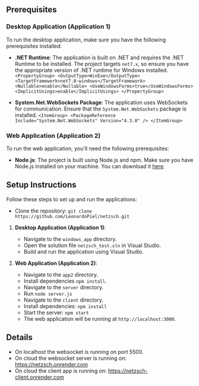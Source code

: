 ## Prerequisites

### Desktop Application (Application 1)

To run the desktop application, make sure you have the following prerequisites installed:

-   **.NET Runtime**: The application is built on .NET and requires the .NET Runtime to be installed. The project targets `net7.x`, so ensure you have the appropriate version of .NET runtime for Windows installed.
`<PropertyGroup>
  <OutputType>WinExe</OutputType>
  <TargetFramework>net7.0-windows</TargetFramework>
  <Nullable>enable</Nullable>
  <UseWindowsForms>true</UseWindowsForms>
  <ImplicitUsings>enable</ImplicitUsings>
</PropertyGroup>`

- **System.Net.WebSockets Package**: The application uses WebSockets for communication. Ensure that the `System.Net.WebSockets` package is installed.
`<ItemGroup>
  <PackageReference Include="System.Net.WebSockets" Version="4.3.0" />
</ItemGroup>`

### Web Application (Application 2)

To run the web application, you'll need the following prerequisites:

-   **Node.js**: The project is built using Node.js and npm. Make sure you have Node.js installed on your machine. You can download it [here](https://nodejs.org/).

## Setup Instructions

Follow these steps to set up and run the applications:
-   Clone the repository: `git clone https://github.com/LeonardoPiel/netzsch.git`
1.  **Desktop Application (Application 1)**:
    -   Navigate to the `windows_app` directory.
    -   Open the solution file `netzsch_test.sln` in Visual Studio.
    -   Build and run the application using Visual Studio.
2.  **Web Application (Application 2)**:
    
    -   Navigate to the `app2` directory.
    -   Install dependencies `npm install`.
    -  	Navigate to the `server` directory.
    -   Run `node server.js`
    -   Navigate to the `client` directory.
    -   Install dependencies: `npm install`
    -   Start the server: `npm start`
    -   The web application will be running at `http://localhost:3000`.
## Details
- On localhost the websocket is running on port 5500.
- On cloud the websocket server is running on: https://netzsch.onrender.com
- On cloud the client app is running on: https://netzsch-client.onrender.com
